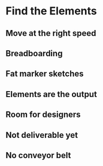 # Find the Elements

## Move at the right speed

## Breadboarding

## Fat marker sketches

## Elements are the output

## Room for designers

## Not deliverable yet

## No conveyor belt
